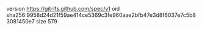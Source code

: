 version https://git-lfs.github.com/spec/v1
oid sha256:9958d24d21f59ae414ce5369c3fe960aae2bfb47e3d8f6037e7c5b83081450e7
size 579
